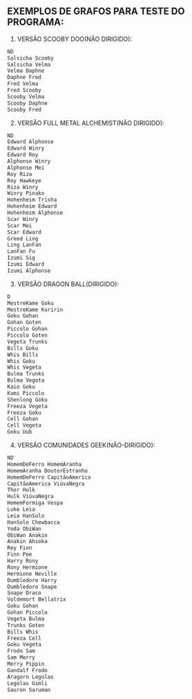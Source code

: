 ## **EXEMPLOS DE GRAFOS PARA TESTE DO PROGRAMA:**
1. VERSÃO SCOOBY DOO(NÃO DIRIGIDO):
```txt
ND
Salsicha Scooby 
Salsicha Velma
Velma Daphne
Daphne Fred 
Fred Velma 
Fred Scooby
Scooby Velma
Scooby Daphne
Scooby Fred
```
2. VERSÃO FULL METAL ALCHEMIST(NÃO DIRIGIDO):
```txt
ND
Edward Alphonse
Edward Winry
Edward Roy
Alphonse Winry
Alphonse Mei
Roy Riza
Roy Hawkeye
Riza Winry
Winry Pinako
Hohenheim Trisha
Hohenheim Edward
Hohenheim Alphonse
Scar Winry
Scar Mei
Scar Edward
Greed Ling
Ling LanFan
LanFan Fu
Izumi Sig
Izumi Edward
Izumi Alphonse
```

3. VERSÃO DRAGON BALL(DIRIGIDO):
```txt
D
MestreKame Goku
MestreKame Kuririn
Goku Gohan
Gohan Goten
Piccolo Gohan
Piccolo Goten
Vegeta Trunks
Bills Goku
Whis Bills
Whis Goku
Whis Vegeta
Bulma Trunks
Bulma Vegeta
Kaio Goku
Kami Piccolo
Shenlong Goku
Freeza Vegeta
Freeza Goku
Cell Gohan
Cell Vegeta
Goku Uub
```

4. VERSÃO COMUNIDADES GEEK(NÃO-DIRIGIDO):
```txt
ND
HomemDeFerro HomemAranha
HomemAranha DoutorEstranho
HomemDeFerro CapitãoAmerica
CapitãoAmerica ViúvaNegra
Thor Hulk
Hulk ViúvaNegra
HomemFormiga Vespa
Luke Leia
Leia HanSolo
HanSolo Chewbacca
Yoda ObiWan
ObiWan Anakin
Anakin Ahsoka
Rey Finn
Finn Poe
Harry Rony
Rony Hermione
Hermione Neville
Dumbledore Harry
Dumbledore Snape
Snape Draco
Voldemort Bellatrix
Goku Gohan
Gohan Piccolo
Vegeta Bulma
Trunks Goten
Bills Whis
Freeza Cell
Goku Vegeta
Frodo Sam
Sam Merry
Merry Pippin
Gandalf Frodo
Aragorn Legolas
Legolas Gimli
Sauron Saruman
```